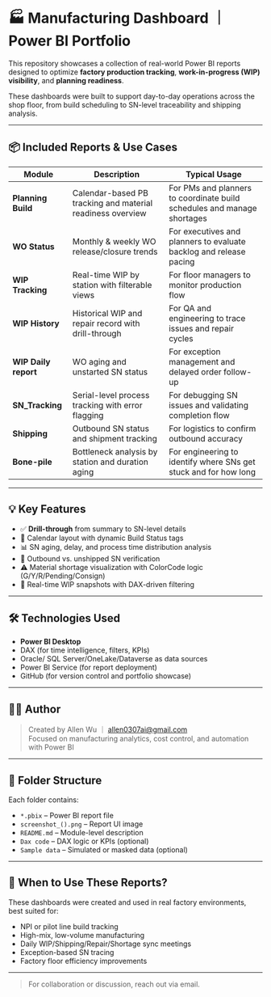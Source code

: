 # 🏭 Manufacturing Dashboard ｜ Power BI Portfolio

This repository showcases a collection of real-world Power BI reports designed to optimize **factory production tracking**, **work-in-progress (WIP) visibility**, and **planning readiness**.

These dashboards were built to support day-to-day operations across the shop floor, from build scheduling to SN-level traceability and shipping analysis.

---

## 📦 Included Reports & Use Cases

| Module | Description | Typical Usage |
|--------|-------------|----------------|
| **Planning Build** | Calendar-based PB tracking and material readiness overview | For PMs and planners to coordinate build schedules and manage shortages |
| **WO Status** | Monthly & weekly WO release/closure trends | For executives and planners to evaluate backlog and release pacing |
| **WIP Tracking** | Real-time WIP by station with filterable views | For floor managers to monitor production flow |
| **WIP History** | Historical WIP and repair record with drill-through | For QA and engineering to trace issues and repair cycles |
| **WIP Daily report** | WO aging and unstarted SN status | For exception management and delayed order follow-up |
| **SN_Tracking** | Serial-level process tracking with error flagging | For debugging SN issues and validating completion flow |
| **Shipping** | Outbound SN status and shipment tracking | For logistics to confirm outbound accuracy |
| **Bone-pile** | Bottleneck analysis by station and duration aging | For engineering to identify where SNs get stuck and for how long |

---

## 💡 Key Features

- ✅ **Drill-through** from summary to SN-level details
- 📅 Calendar layout with dynamic Build Status tags
- 📊 SN aging, delay, and process time distribution analysis
- 🚚 Outbound vs. unshipped SN verification
- ⚠️ Material shortage visualization with ColorCode logic (G/Y/R/Pending/Consign)
- 🔄 Real-time WIP snapshots with DAX-driven filtering

---

## 🛠️ Technologies Used

- **Power BI Desktop**
- DAX (for time intelligence, filters, KPIs)
- Oracle/ SQL Server/OneLake/Dataverse as data sources
- Power BI Service (for report deployment)
- GitHub (for version control and portfolio showcase)

---

## 👨‍💼 Author

> Created by Allen Wu ｜ allen0307ai@gmail.com  
> Focused on manufacturing analytics, cost control, and automation with Power BI

---

## 📁 Folder Structure

Each folder contains:

- `*.pbix` – Power BI report file  
- `screenshot_().png` – Report UI image  
- `README.md` – Module-level description  
- `Dax code` – DAX logic or KPIs (optional)  
- `Sample data` – Simulated or masked data (optional)

---

## 📍 When to Use These Reports?

These dashboards were created and used in real factory environments, best suited for:

- NPI or pilot line build tracking
- High-mix, low-volume manufacturing
- Daily WIP/Shipping/Repair/Shortage sync meetings
- Exception-based SN tracing
- Factory floor efficiency improvements

---

> For collaboration or discussion, reach out via email.

